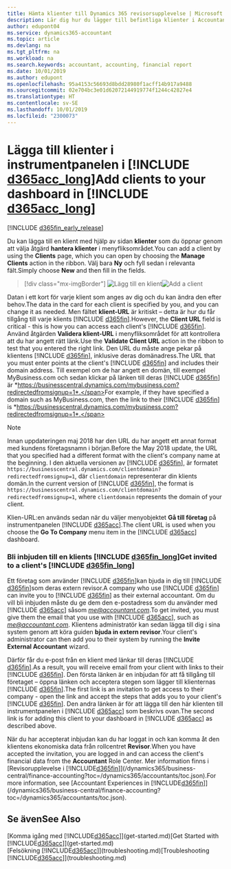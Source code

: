 ```yaml
---
title: Hämta klienter till Dynamics 365 revisorsupplevelse | Microsoft Docs
description: Lär dig hur du lägger till befintliga klienter i Accountant Hub för Dynamics 365.
author: edupont04
ms.service: dynamics365-accountant
ms.topic: article
ms.devlang: na
ms.tgt_pltfrm: na
ms.workload: na
ms.search.keywords: accountant, accounting, financial report
ms.date: 10/01/2019
ms.author: edupont
ms.openlocfilehash: 95a4153c56693d8bdd28980f1acff14b917a9488
ms.sourcegitcommit: 02e704bc3e01d62072144919774f1244c42827e4
ms.translationtype: HT
ms.contentlocale: sv-SE
ms.lasthandoff: 10/01/2019
ms.locfileid: "2300073"
---
```

# <a name="add-clients-to-your-dashboard-in-include-d365acc_longincludesd365acc_long_mdmd"></a><span data-ttu-id="27424-103">Lägga till klienter i instrumentpanelen i [!INCLUDE [d365acc_long](includes/d365acc_long_md.md)]</span><span class="sxs-lookup"><span data-stu-id="27424-103">Add clients to your dashboard in [!INCLUDE [d365acc_long](includes/d365acc_long_md.md)]</span></span>
[!INCLUDE [d365fin_early_release](includes/d365fin_early_release.md.md)]

<span data-ttu-id="27424-104">Du kan lägga till en klient med hjälp av sidan **klienter** som du öppnar genom att välja åtgärd **hantera klienter** i menyfliksområdet.</span><span class="sxs-lookup"><span data-stu-id="27424-104">You can add a client by using the **Clients** page, which you can open by choosing the **Manage Clients** action in the ribbon.</span></span> <span data-ttu-id="27424-105">Välj bara **Ny** och fyll sedan i relevanta fält.</span><span class="sxs-lookup"><span data-stu-id="27424-105">Simply choose **New** and then fill in the fields.</span></span>  

> [!div class="mx-imgBorder"]
> <span data-ttu-id="27424-106">![Lägg till en klient](./media/accountant-add-client/manage-client.png)</span><span class="sxs-lookup"><span data-stu-id="27424-106">![Add a client](./media/accountant-add-client/manage-client.png)</span></span>

<span data-ttu-id="27424-107">Datan i ett kort för varje klient som anges av dig och du kan ändra den efter behov.</span><span class="sxs-lookup"><span data-stu-id="27424-107">The data in the card for each client is specified by you, and you can change it as needed.</span></span> <span data-ttu-id="27424-108">Men fältet **klient-URL** är kritiskt – detta är hur du får tillgång till varje klients [!INCLUDE [d365fin](includes/d365fin_md.md)].</span><span class="sxs-lookup"><span data-stu-id="27424-108">However, the **Client URL** field is critical - this is how you can access each client's [!INCLUDE [d365fin](includes/d365fin_md.md)].</span></span> <span data-ttu-id="27424-109">Använd åtgärden **Validera klient-URL** i menyfliksområdet för att kontrollera att du har angett rätt länk.</span><span class="sxs-lookup"><span data-stu-id="27424-109">Use the **Validate Client URL** action in the ribbon to test that you entered the right link.</span></span> <span data-ttu-id="27424-110">Den URL du måste ange pekar på klientens [!INCLUDE [d365fin](includes/d365fin_md.md)], inklusive deras domänadress.</span><span class="sxs-lookup"><span data-stu-id="27424-110">The URL that you must enter points at the client's [!INCLUDE [d365fin](includes/d365fin_md.md)] and includes their domain address.</span></span> <span data-ttu-id="27424-111">Till exempel om de har angett en domän, till exempel MyBusiness.com och sedan klickar på länken till deras [!INCLUDE [d365fin](includes/d365fin_md.md)] är *https://businesscentral.dynamics.com/mybusiness.com?redirectedfromsignup=1*.</span><span class="sxs-lookup"><span data-stu-id="27424-111">For example, if they have specified a domain such as MyBusiness.com, then the link to their [!INCLUDE [d365fin](includes/d365fin_md.md)] is *https://businesscentral.dynamics.com/mybusiness.com?redirectedfromsignup=1*.</span></span>  

> [!NOTE]
>  <span data-ttu-id="27424-112">Innan uppdateringen maj 2018 har den URL du har angett ett annat format med kundens företagsnamn i början.</span><span class="sxs-lookup"><span data-stu-id="27424-112">Before the May 2018 update, the URL that you specified had a different format with the client's company name at the beginning.</span></span> <span data-ttu-id="27424-113">I den aktuella versionen av [!INCLUDE [d365fin](includes/d365fin_md.md)], är formatet ```https://businesscentral.dynamics.com/clientdomain?redirectedfromsignup=1```, där ```clientdomain``` representerar din klients domän.</span><span class="sxs-lookup"><span data-stu-id="27424-113">In the current version of [!INCLUDE [d365fin](includes/d365fin_md.md)], the format is ```https://businesscentral.dynamics.com/clientdomain?redirectedfromsignup=1```, where ```clientdomain``` represents the domain of your client.</span></span>  

<span data-ttu-id="27424-114">Klien-URL:en används sedan när du väljer menyobjektet **Gå till företag** på instrumentpanelen [!INCLUDE [d365acc](includes/d365acc_md.md)].</span><span class="sxs-lookup"><span data-stu-id="27424-114">The client URL is used when you choose the **Go To Company** menu item in the [!INCLUDE [d365acc](includes/d365acc_md.md)] dashboard.</span></span>  

### <a name="get-invited-to-a-clients-include-d365fin_longincludesd365fin_long_mdmd"></a><span data-ttu-id="27424-115">Bli inbjuden till en klients [!INCLUDE [d365fin_long](includes/d365fin_long_md.md)]</span><span class="sxs-lookup"><span data-stu-id="27424-115">Get invited to a client's [!INCLUDE [d365fin_long](includes/d365fin_long_md.md)]</span></span>
<span data-ttu-id="27424-116">Ett företag som använder [!INCLUDE [d365fin](includes/d365fin_md.md)]kan bjuda in dig till [!INCLUDE [d365fin](includes/d365fin_md.md)]som deras extern revisor.</span><span class="sxs-lookup"><span data-stu-id="27424-116">A company who use [!INCLUDE [d365fin](includes/d365fin_md.md)] can invite you to [!INCLUDE [d365fin](includes/d365fin_md.md)] as their external accountant.</span></span> <span data-ttu-id="27424-117">Om du vill bli inbjuden måste du ge dem den e-postadress som du använder med [!INCLUDE [d365acc](includes/d365acc_md.md)] såsom <em>me@accountant.com</em>.</span><span class="sxs-lookup"><span data-stu-id="27424-117">To get invited, you must give them the email that you use with [!INCLUDE [d365acc](includes/d365acc_md.md)], such as <em>me@accountant.com</em>.</span></span> <span data-ttu-id="27424-118">Klientens administratör kan sedan lägga till dig i sina system genom att köra guiden **bjuda in extern revisor**.</span><span class="sxs-lookup"><span data-stu-id="27424-118">Your client's administrator can then add you to their system by running the **Invite External Accountant** wizard.</span></span>  

<span data-ttu-id="27424-119">Därför får du e-post från en klient med länkar till deras [!INCLUDE [d365fin](includes/d365fin_md.md)].</span><span class="sxs-lookup"><span data-stu-id="27424-119">As a result, you will receive email from your client with links to their [!INCLUDE [d365fin](includes/d365fin_md.md)].</span></span> <span data-ttu-id="27424-120">Den första länken är en inbjudan för att få tillgång till företaget – öppna länken och acceptera stegen som lägger till klienternas [!INCLUDE [d365fin](includes/d365fin_md.md)].</span><span class="sxs-lookup"><span data-stu-id="27424-120">The first link is an invitation to get access to their company - open the link and accept the steps that adds you to your client's [!INCLUDE [d365fin](includes/d365fin_md.md)].</span></span> <span data-ttu-id="27424-121">Den andra länken är för att lägga till den här klienten till instrumentpanelen i [!INCLUDE [d365acc](includes/d365acc_md.md)] som beskrivs ovan.</span><span class="sxs-lookup"><span data-stu-id="27424-121">The second link is for adding this client to your dashboard in [!INCLUDE [d365acc](includes/d365acc_md.md)] as described above.</span></span>  

<span data-ttu-id="27424-122">När du har accepterat inbjudan kan du har loggat in och kan komma åt den klientens ekonomiska data från rollcentret **Revisor**.</span><span class="sxs-lookup"><span data-stu-id="27424-122">When you have accepted the invitation, you are logged in and can access the client's financial data from the **Accountant** Role Center.</span></span> <span data-ttu-id="27424-123">Mer information finns i [Revisorupplevelse i [!INCLUDE[d365fin](includes/d365fin_md.md)]](/dynamics365/business-central/finance-accounting?toc=/dynamics365/accountants/toc.json).</span><span class="sxs-lookup"><span data-stu-id="27424-123">For more information, see [Accountant Experiences in [!INCLUDE[d365fin](includes/d365fin_md.md)]](/dynamics365/business-central/finance-accounting?toc=/dynamics365/accountants/toc.json).</span></span>  

## <a name="see-also"></a><span data-ttu-id="27424-124">Se även</span><span class="sxs-lookup"><span data-stu-id="27424-124">See Also</span></span>
<span data-ttu-id="27424-125">[Komma igång med [!INCLUDE[d365acc](includes/d365acc_md.md)]](get-started.md)</span><span class="sxs-lookup"><span data-stu-id="27424-125">[Get Started with [!INCLUDE[d365acc](includes/d365acc_md.md)]](get-started.md)</span></span>  
<span data-ttu-id="27424-126">[Felsökning [!INCLUDE[d365acc](includes/d365acc_md.md)]](troubleshooting.md)</span><span class="sxs-lookup"><span data-stu-id="27424-126">[Troubleshooting [!INCLUDE[d365acc](includes/d365acc_md.md)]](troubleshooting.md)</span></span>  
